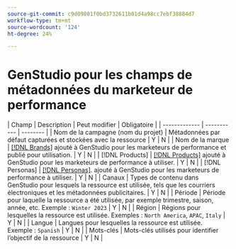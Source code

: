 ```yaml
---
source-git-commit: c9d09801f0bd3732611b01d4a98cc7ebf38884d7
workflow-type: tm+mt
source-wordcount: '124'
ht-degree: 24%

---
```

# GenStudio pour les champs de métadonnées du marketeur de performance

<!-- copied this table right into the topic bc was having trouble with snippet injection error -->

| Champ | Description | Peut modifier | Obligatoire |
| ------------- | ----------- | -------- |
| Nom de la campagne (nom du projet) | Métadonnées par défaut capturées et stockées avec la ressource | Y | N |
| Nom de la marque | [[!DNL Brands]](/help/user-guide/guidelines/brands.md) ajouté à GenStudio pour les marketeurs de performance et publié pour utilisation. | Y | N |
| [!DNL Products] | [[!DNL Products]](/help/user-guide/guidelines/products.md) ajouté à GenStudio pour les marketeurs de performance à utiliser. | Y | N |
| [!DNL Personas] | [[!DNL Personas]](/help/user-guide/guidelines/personas.md). ajouté à GenStudio pour les marketeurs de performance à utiliser. | Y | N |
| Canaux | Types de contenu dans GenStudio pour lesquels la ressource est utilisée, tels que les courriers électroniques et les métadonnées publicitaires. | Y | N |
| Période | Période pour laquelle la ressource a été utilisée, par exemple trimestre, saison, année, etc. Exemple : `Winter 2023` | Y | N |
| Région   | Régions pour lesquelles la ressource est utilisée. Exemples : `North America`, `APAC`, `Italy` | Y | N |
| Langue | Langues pour lesquelles la ressource est utilisée. Exemple : `Spanish` | Y | N |
| Mots-clés | Mots-clés utilisés pour identifier l’objectif de la ressource | Y | N |
<!-- 
| Prompt        | Metadata that describes information used to generate asset | N |
| Filename      | Default metadata captured and stored with asset | N |
| File format   | Default metadata captured and stored with asset | N |
| Timestamps    | Default metadata captured and stored with asset | N |
| Size          | Default metadata captured and stored with asset | N |
| Color tag     | **Colors**: Red, Dark_Red, Magenta, Yellow, Mustard, Pink, Dark_Pink, Gold, Orange, Mud_Green, Black, White, Off_White, Gray, Dark_Gray, Silver, Cream, Khaki, Brown, Dark_Brown, Maroon, Tan, Beige, Olive, Green, Bright_Green, Dark_Green, Light_Green, Blue, Dark_Blue, Light_Blue, Royal_Blue, Cyan, Violet, Purple, Lavender, Turquoise, Plum, Emerald, Lilac<br>**Tone**: Warm, Neutral, Cool | N |
| Smart tag     | Keywords assigned by AI based on characteristics identified in the content | N | -->

<!--
Description should include any defaults or ranges.
Not sure which metadata they will restrict from edit. Do we need to distinguish changes made during creation process or AFTER the content creation and approval. Obviously data assigned by machine is not editable.
-->
